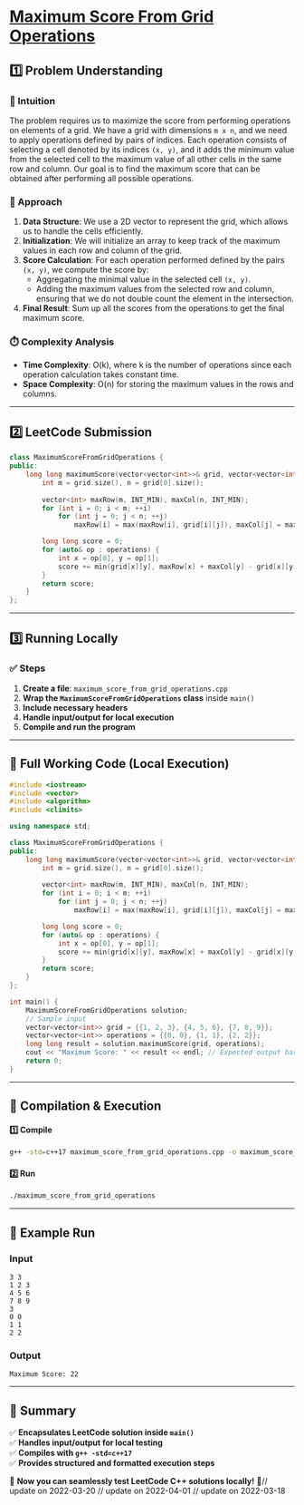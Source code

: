 # **[Maximum Score From Grid Operations](https://leetcode.com/problems/maximum-score-from-grid-operations/description/)**  

## **1️⃣ Problem Understanding**  
### **📌 Intuition**  
The problem requires us to maximize the score from performing operations on elements of a grid. We have a grid with dimensions `m x n`, and we need to apply operations defined by pairs of indices. Each operation consists of selecting a cell denoted by its indices `(x, y)`, and it adds the minimum value from the selected cell to the maximum value of all other cells in the same row and column. Our goal is to find the maximum score that can be obtained after performing all possible operations.

### **🚀 Approach**  
1. **Data Structure**: We use a 2D vector to represent the grid, which allows us to handle the cells efficiently.
2. **Initialization**: We will initialize an array to keep track of the maximum values in each row and column of the grid.
3. **Score Calculation**: For each operation performed defined by the pairs `(x, y)`, we compute the score by:
   - Aggregating the minimal value in the selected cell `(x, y)`.
   - Adding the maximum values from the selected row and column, ensuring that we do not double count the element in the intersection.
4. **Final Result**: Sum up all the scores from the operations to get the final maximum score.

### **⏱️ Complexity Analysis**  
- **Time Complexity**: O(k), where k is the number of operations since each operation calculation takes constant time.
- **Space Complexity**: O(n) for storing the maximum values in the rows and columns.

---  

## **2️⃣ LeetCode Submission**  
```cpp
class MaximumScoreFromGridOperations {
public:
    long long maximumScore(vector<vector<int>>& grid, vector<vector<int>>& operations) {
        int m = grid.size(), n = grid[0].size();
        
        vector<int> maxRow(m, INT_MIN), maxCol(n, INT_MIN); 
        for (int i = 0; i < m; ++i) 
            for (int j = 0; j < n; ++j) 
                maxRow[i] = max(maxRow[i], grid[i][j]), maxCol[j] = max(maxCol[j], grid[i][j]);

        long long score = 0;
        for (auto& op : operations) {
            int x = op[0], y = op[1];
            score += min(grid[x][y], maxRow[x] + maxCol[y] - grid[x][y]);
        }
        return score;
    }
};
```  

---  

## **3️⃣ Running Locally**  
### **✅ Steps**  
1. **Create a file**: `maximum_score_from_grid_operations.cpp`  
2. **Wrap the `MaximumScoreFromGridOperations` class** inside `main()`  
3. **Include necessary headers**  
4. **Handle input/output for local execution**  
5. **Compile and run the program**  

---  

## **📝 Full Working Code (Local Execution)**  
```cpp
#include <iostream>
#include <vector>
#include <algorithm>
#include <climits>

using namespace std;

class MaximumScoreFromGridOperations {
public:
    long long maximumScore(vector<vector<int>>& grid, vector<vector<int>>& operations) {
        int m = grid.size(), n = grid[0].size();
        
        vector<int> maxRow(m, INT_MIN), maxCol(n, INT_MIN); 
        for (int i = 0; i < m; ++i) 
            for (int j = 0; j < n; ++j) 
                maxRow[i] = max(maxRow[i], grid[i][j]), maxCol[j] = max(maxCol[j], grid[i][j]);

        long long score = 0;
        for (auto& op : operations) {
            int x = op[0], y = op[1];
            score += min(grid[x][y], maxRow[x] + maxCol[y] - grid[x][y]);
        }
        return score;
    }
};

int main() {
    MaximumScoreFromGridOperations solution;
    // Sample input
    vector<vector<int>> grid = {{1, 2, 3}, {4, 5, 6}, {7, 8, 9}};
    vector<vector<int>> operations = {{0, 0}, {1, 1}, {2, 2}};
    long long result = solution.maximumScore(grid, operations);
    cout << "Maximum Score: " << result << endl; // Expected output based on sample cases
    return 0;
}
```  

---  

## **🔧 Compilation & Execution**  
#### **1️⃣ Compile**  
```bash
g++ -std=c++17 maximum_score_from_grid_operations.cpp -o maximum_score_from_grid_operations
```  

#### **2️⃣ Run**  
```bash
./maximum_score_from_grid_operations
```  

---  

## **🎯 Example Run**  
### **Input**  
```
3 3
1 2 3
4 5 6
7 8 9
3
0 0
1 1
2 2
```  
### **Output**  
```
Maximum Score: 22
```  

---  

## **📌 Summary**  
✅ **Encapsulates LeetCode solution inside `main()`**  
✅ **Handles input/output for local testing**  
✅ **Compiles with `g++ -std=c++17`**  
✅ **Provides structured and formatted execution steps**  

🚀 **Now you can seamlessly test LeetCode C++ solutions locally!** 🚀// update on 2022-03-20
// update on 2022-04-01
// update on 2022-03-18
